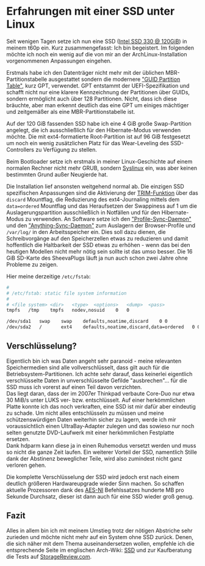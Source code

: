 # Erfahrungen mit einer SSD unter Linux

Seit wenigen Tagen setze ich nun eine SSD ([Intel SSD 330 @ 120GiB](http://ark.intel.com/products/67287/Intel-SSD-330-Series-(120GB-SATA-6Gbs-25nm-MLC))) in meinem t60p ein. Kurz zusammengefasst: Ich bin begeistert.
Im folgenden möchte ich noch ein wenig auf die von mir an der ArchLinux-Installation vorgenommenen Anpassungen eingehen.

Erstmals habe ich den Datenträger nicht mehr mit der üblichen MBR-Partitionstabelle ausgestattet sondern die modernere ["GUID Partition Table"](https://wiki.archlinux.org/index.php/GPT), 
kurz GPT, verwendet. GPT entstammt der UEFI-Spezifikation und schafft nicht nur eine klarere Kennzeichnung der Partitionen über GUIDs, sondern ermöglicht auch über 128 Partitionen. Nicht, 
dass ich diese bräuchte, aber man erkennt deutlich das eine GPT um einiges mächtiger und zeitgemäßer als eine MBR-Partitionstabelle ist. 

Auf der 120 GiB fassenden SSD habe ich eine 4 GiB große Swap-Partition angelegt, die ich ausschließlich für den Hibernate-Modus verwenden möchte. Die mit ext4-formatierte Root-Partition
ist auf 96 GiB festgesetzt um noch ein wenig zusätzlichen Platz für das Wear-Leveling des SSD-Controllers zu Verfügung zu stellen.

Beim Bootloader setze ich erstmals in meiner Linux-Geschichte auf einem normalen Rechner nicht mehr GRUB, sondern [Syslinux](https://wiki.archlinux.org/index.php/Syslinux) ein, was aber keinen bestimmten Grund außer Neugierde hat.

Die Installation lief ansonsten weitgehend normal ab. Die einzigen SSD spezifischen Anpassungen sind die Aktivierung der [TRIM-Funktion](http://en.wikipedia.org/wiki/TRIM) über das `discard` Mountflag,
die Reduzierung des ext4-Journaling mittels dem `data=ordered` Mountflag und das Heraufsetzen der Swappiness auf 1 um die Auslagerungspartition ausschließlich in Notfällen und für den Hibernate-Modus
zu verwenden. An Software setze ich den ["Profile-Sync-Daemon"](https://wiki.archlinux.org/index.php/Profile-sync-daemon) und den ["Anything-Sync-Daemon"](https://wiki.archlinux.org/index.php/Anything-sync-daemon) 
zum Auslagern der Browser-Profile und `/var/log/` in den Arbeitsspeicher ein.
Dies soll dazu dienen, die Schreibvorgänge auf den Speicherzellen etwas zu reduzieren und damit hoffentlich die Haltbarkeit der SSD etwas zu erhöhen - wenn das bei den heutigen Modellen nicht mehr
nötig sein sollte ist das umso besser. Die 16 GiB SD-Karte des SheevaPlugs läuft ja nun auch schon zwei Jahre ohne Probleme zu zeigen.

Hier meine derzeitige `/etc/fstab`:

```sh
# 
# /etc/fstab: static file system information
#
# <file system>	<dir>	<type>	<options>	<dump>	<pass>
tmpfs	/tmp	tmpfs	nodev,nosuid	0	0

/dev/sda1	swap	swap	defaults,noatime,discard	0 0
/dev/sda2	/		ext4	defaults,noatime,discard,data=ordered	0 0
```

## Verschlüsselung?

Eigentlich bin ich was Daten angeht sehr paranoid - meine relevanten Speichermedien sind alle vollverschlüsselt, dass gilt auch für die Betriebsystem-Partitionen. Ich achte sehr darauf,
dass keinerlei eigentlich verschlüsselte Daten in unverschlüsselte Gefilde "ausbrechen"... für die SSD muss ich vorerst auf einen Teil davon verzichten.  
Das liegt daran, dass der im 2007er Thinkpad verbaute Core-Duo nur etwa 30 MiB/s unter LUKS ver- bzw. entschlüsselt. Auf einer herkömmlichen Platte konnte ich das noch verkraften, eine SSD ist mir dafür aber eindeutig zu schade. Um nicht alles entschlüsseln zu müssen und meine schützenswürdigen Daten weiterhin sicher zu lagern, werde ich mir voraussichtlich einen UltraBay-Adapter zulegen und
das sowieso nur noch selten genutzte DVD-Laufwerk mit einer herkömmlichen Festplatte ersetzen.   
Dank hdparm kann diese ja in einen Ruhemodus versetzt werden und muss so nicht die ganze Zeit laufen. Ein weiterer Vorteil der SSD, namentlich Stille dank der Abstinenz beweglicher Teile, wird also zumindest nicht ganz verloren gehen. 

Die komplette Verschlüsselung der SSD wird jedoch erst nach einem deutlich größeren Hardwareupgrade wieder Sinn machen. So schaffen aktuelle Prozessoren dank des [AES-NI](http://en.wikipedia.org/wiki/AES_instruction_set) Befehlssatzes hunderte MB pro Sekunde Durchsatz, dieser ist dann auch für eine SSD wieder groß genug. 

## Fazit

Alles in allem bin ich mit meinem Umstieg trotz der nötigen Abstriche sehr zurieden und möchte nicht mehr auf ein System ohne SSD zurück. Denen, die sich näher mit dem Thema auseinandersetzen wollen, empfehle ich die entsprechende Seite im englischen Arch-Wiki: [SSD](https://wiki.archlinux.org/index.php/SSD) und zur Kaufberatung die Tests auf [StorageReview.com](http://www.storagereview.com/).
